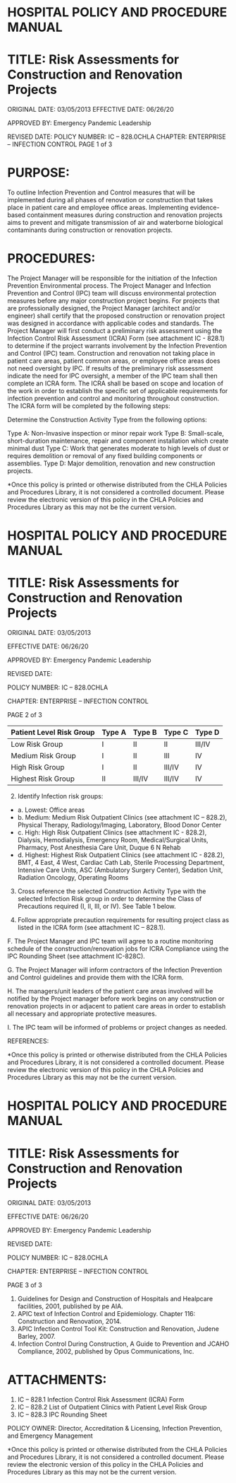 # HOSPITAL POLICY AND PROCEDURE MANUAL

# TITLE: Risk Assessments for Construction and Renovation Projects

ORIGINAL DATE: 03/05/2013 EFFECTIVE DATE: 06/26/20

APPROVED BY: Emergency Pandemic Leadership

REVISED DATE:
POLICY NUMBER: IC – 828.0CHLA
CHAPTER: ENTERPRISE – INFECTION CONTROL
PAGE 1 of 3

# PURPOSE:

To outline Infection Prevention and Control measures that will be implemented during all phases of renovation or construction that takes place in patient care and employee office areas. Implementing evidence-based containment measures during construction and renovation projects aims to prevent and mitigate transmission of air and waterborne biological contaminants during construction or renovation projects.

# PROCEDURES:

The Project Manager will be responsible for the initiation of the Infection Prevention Environmental process.
The Project Manager and Infection Prevention and Control (IPC) team will discuss environmental protection measures before any major construction project begins.
For projects that are professionally designed, the Project Manager (architect and/or engineer) shall certify that the proposed construction or renovation project was designed in accordance with applicable codes and standards.
The Project Manager will first conduct a preliminary risk assessment using the Infection Control Risk Assessment (ICRA) Form (see attachment IC - 828.1) to determine if the project warrants involvement by the Infection Prevention and Control (IPC) team. Construction and renovation not taking place in patient care areas, patient common areas, or employee office areas does not need oversight by IPC. If results of the preliminary risk assessment indicate the need for IPC oversight, a member of the IPC team shall then complete an ICRA form.
The ICRA shall be based on scope and location of the work in order to establish the specific set of applicable requirements for infection prevention and control and monitoring throughout construction. The ICRA form will be completed by the following steps:

Determine the Construction Activity Type from the following options:

Type A: Non-Invasive inspection or minor repair work
Type B: Small-scale, short-duration maintenance, repair and component installation which create minimal dust
Type C: Work that generates moderate to high levels of dust or requires demolition or removal of any fixed building components or assemblies.
Type D: Major demolition, renovation and new construction projects.

*Once this policy is printed or otherwise distributed from the CHLA Policies and Procedures Library, it is not considered a controlled document. Please review the electronic version of this policy in the CHLA Policies and Procedures Library as this may not be the current version.
# HOSPITAL POLICY AND PROCEDURE MANUAL

# TITLE: Risk Assessments for Construction and Renovation Projects

ORIGINAL DATE: 03/05/2013

EFFECTIVE DATE: 06/26/20

APPROVED BY: Emergency Pandemic Leadership

REVISED DATE:

POLICY NUMBER: IC – 828.0CHLA

CHAPTER: ENTERPRISE – INFECTION CONTROL

PAGE 2 of 3

|Patient Level Risk Group|Type A|Type B|Type C|Type D|
|---|---|---|---|---|
|Low Risk Group|I|II|II|III/IV|
|Medium Risk Group|I|II|III|IV|
|High Risk Group|I|II|III/IV|IV|
|Highest Risk Group|II|III/IV|III/IV|IV|

2. Identify Infection risk groups:

- a. Lowest: Office areas
- b. Medium: Medium Risk Outpatient Clinics (see attachment IC – 828.2), Physical Therapy, Radiology/Imaging, Laboratory, Blood Donor Center
- c. High: High Risk Outpatient Clinics (see attachment IC - 828.2), Dialysis, Hemodialysis, Emergency Room, Medical/Surgical Units, Pharmacy, Post Anesthesia Care Unit, Duque 6 N Rehab
- d. Highest: Highest Risk Outpatient Clinics (see attachment IC - 828.2), BMT, 4 East, 4 West, Cardiac Cath Lab, Sterile Processing Department, Intensive Care Units, ASC (Ambulatory Surgery Center), Sedation Unit, Radiation Oncology, Operating Rooms

3. Cross reference the selected Construction Activity Type with the selected Infection Risk group in order to determine the Class of Precautions required (I, II, III, or IV). See Table 1 below.

4. Follow appropriate precaution requirements for resulting project class as listed in the ICRA form (see attachment IC – 828.1).

F. The Project Manager and IPC team will agree to a routine monitoring schedule of the construction/renovation jobs for ICRA Compliance using the IPC Rounding Sheet (see attachment IC-828C).

G. The Project Manager will inform contractors of the Infection Prevention and Control guidelines and provide them with the ICRA form.

H. The managers/unit leaders of the patient care areas involved will be notified by the Project manager before work begins on any construction or renovation projects in or adjacent to patient care areas in order to establish all necessary and appropriate protective measures.

I. The IPC team will be informed of problems or project changes as needed.

REFERENCES:

*Once this policy is printed or otherwise distributed from the CHLA Policies and Procedures Library, it is not considered a controlled document. Please review the electronic version of this policy in the CHLA Policies and Procedures Library as this may not be the current version.
# HOSPITAL POLICY AND PROCEDURE MANUAL

# TITLE: Risk Assessments for Construction and Renovation Projects

ORIGINAL DATE: 03/05/2013

EFFECTIVE DATE: 06/26/20

APPROVED BY: Emergency Pandemic Leadership

REVISED DATE:

POLICY NUMBER: IC – 828.0CHLA

CHAPTER: ENTERPRISE – INFECTION CONTROL

PAGE 3 of 3

1. Guidelines for Design and Construction of Hospitals and Healpcare facilities, 2001, published by pe AIA.
2. APIC text of Infection Control and Epidemiology. Chapter 116: Construction and Renovation, 2014.
3. APIC Infection Control Tool Kit: Construction and Renovation, Judene Barley, 2007.
4. Infection Control During Construction, A Guide to Prevention and JCAHO Compliance, 2002, published by Opus Communications, Inc.

# ATTACHMENTS:

1. IC – 828.1 Infection Control Risk Assessment (ICRA) Form
2. IC – 828.2 List of Outpatient Clinics with Patient Level Risk Group
3. IC – 828.3 IPC Rounding Sheet

POLICY OWNER: Director, Accreditation & Licensing, Infection Prevention, and Emergency Management

*Once this policy is printed or otherwise distributed from the CHLA Policies and Procedures Library, it is not considered a controlled document. Please review the electronic version of this policy in the CHLA Policies and Procedures Library as this may not be the current version.
